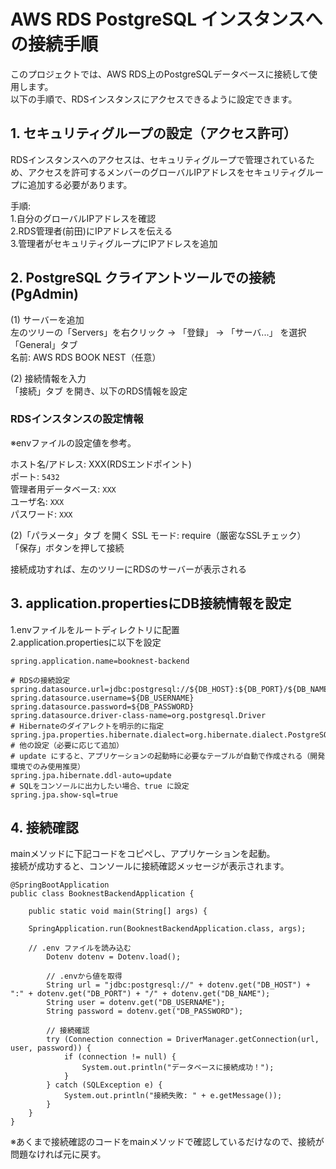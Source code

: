 # AWS RDS PostgreSQL インスタンスへの接続手順
このプロジェクトでは、AWS RDS上のPostgreSQLデータベースに接続して使用します。  
以下の手順で、RDSインスタンスにアクセスできるように設定できます。
  
## 1. セキュリティグループの設定（アクセス許可）  
RDSインスタンスへのアクセスは、セキュリティグループで管理されているため、アクセスを許可するメンバーのグローバルIPアドレスをセキュリティグループに追加する必要があります。  

手順:  
1.自分のグローバルIPアドレスを確認  
2.RDS管理者(前田)にIPアドレスを伝える  
3.管理者がセキュリティグループにIPアドレスを追加  

## 2. PostgreSQL クライアントツールでの接続(PgAdmin)  

(1) サーバーを追加  
左のツリーの「Servers」を右クリック → 「登録」 → 「サーバ...」 を選択  
「General」タブ  
名前: AWS RDS BOOK NEST（任意）  

(2) 接続情報を入力  
「接続」タブ を開き、以下のRDS情報を設定  
  
### RDSインスタンスの設定情報 
※envファイルの設定値を参考。  

ホスト名/アドレス: XXX(RDSエンドポイント)  
ポート: `5432`  
管理者用データベース: `XXX`  
ユーザ名:	`XXX`   
パスワード:	`XXX`  

(2)「パラメータ」タブ を開く
SSL モード: require（厳密なSSLチェック）  
「保存」ボタンを押して接続  

接続成功すれば、左のツリーにRDSのサーバーが表示される  

## 3. application.propertiesにDB接続情報を設定  
1.envファイルをルートディレクトリに配置  
2.application.propertiesに以下を設定  

```
spring.application.name=booknest-backend

# RDSの接続設定  
spring.datasource.url=jdbc:postgresql://${DB_HOST}:${DB_PORT}/${DB_NAME}  
spring.datasource.username=${DB_USERNAME}  
spring.datasource.password=${DB_PASSWORD}  
spring.datasource.driver-class-name=org.postgresql.Driver  
# Hibernateのダイアレクトを明示的に指定  
spring.jpa.properties.hibernate.dialect=org.hibernate.dialect.PostgreSQLDialect  
# 他の設定（必要に応じて追加）  
# update にすると、アプリケーションの起動時に必要なテーブルが自動で作成される（開発環境でのみ使用推奨）  
spring.jpa.hibernate.ddl-auto=update  
# SQLをコンソールに出力したい場合、true に設定  
spring.jpa.show-sql=true  
```
  
## 4. 接続確認  
mainメソッドに下記コードをコピペし、アプリケーションを起動。  
接続が成功すると、コンソールに接続確認メッセージが表示されます。  
```
@SpringBootApplication
public class BooknestBackendApplication {

	public static void main(String[] args) {

	SpringApplication.run(BooknestBackendApplication.class, args);

	// .env ファイルを読み込む
        Dotenv dotenv = Dotenv.load();
        
        // .envから値を取得
        String url = "jdbc:postgresql://" + dotenv.get("DB_HOST") + ":" + dotenv.get("DB_PORT") + "/" + dotenv.get("DB_NAME");
        String user = dotenv.get("DB_USERNAME");
        String password = dotenv.get("DB_PASSWORD");

        // 接続確認
        try (Connection connection = DriverManager.getConnection(url, user, password)) {
            if (connection != null) {
                System.out.println("データベースに接続成功！");
            }
        } catch (SQLException e) {
            System.out.println("接続失敗: " + e.getMessage());
        }
	}
}
```
※あくまで接続確認のコードをmainメソッドで確認しているだけなので、接続が問題なければ元に戻す。
